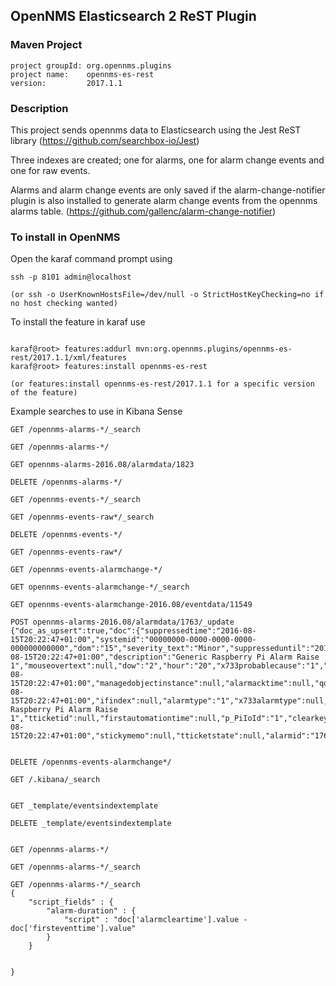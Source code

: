 ## OpenNMS Elasticsearch 2 ReST Plugin

### Maven Project
~~~~
project groupId: org.opennms.plugins
project name:    opennms-es-rest
version:         2017.1.1
~~~~

### Description

This project sends opennms data to Elasticsearch using the Jest ReST library
(https://github.com/searchbox-io/Jest)

Three indexes are created; one for alarms, one for alarm change events and one for raw events.

Alarms and alarm change events are only saved if the alarm-change-notifier plugin is also installed to generate alarm change events from the opennms alarms table. 
(https://github.com/gallenc/alarm-change-notifier)

### To install in OpenNMS 

Open the karaf command prompt using
~~~~
ssh -p 8101 admin@localhost

(or ssh -o UserKnownHostsFile=/dev/null -o StrictHostKeyChecking=no if no host checking wanted)
~~~~

To install the feature in karaf use

~~~~

karaf@root> features:addurl mvn:org.opennms.plugins/opennms-es-rest/2017.1.1/xml/features
karaf@root> features:install opennms-es-rest

(or features:install opennms-es-rest/2017.1.1 for a specific version of the feature)
~~~~

Example searches to use in Kibana Sense
~~~~
GET /opennms-alarms-*/_search

GET /opennms-alarms-*/

GET opennms-alarms-2016.08/alarmdata/1823

DELETE /opennms-alarms-*/

GET /opennms-events-*/_search

GET /opennms-events-raw*/_search

DELETE /opennms-events-*/

GET /opennms-events-raw*/

GET /opennms-events-alarmchange-*/

GET opennms-events-alarmchange-*/_search

GET opennms-events-alarmchange-2016.08/eventdata/11549

POST opennms-alarms-2016.08/alarmdata/1763/_update 
{"doc_as_upsert":true,"doc":{"suppressedtime":"2016-08-15T20:22:47+01:00","systemid":"00000000-0000-0000-0000-000000000000","dom":"15","severity_text":"Minor","suppresseduntil":"2016-08-15T20:22:47+01:00","description":"Generic Raspberry Pi Alarm Raise 1","mouseovertext":null,"dow":"2","hour":"20","x733probablecause":"1","lasteventid":"11569","lasteventtime":"2016-08-15T20:22:47+01:00","managedobjectinstance":null,"alarmacktime":null,"qosalarmstate":null,"ipaddr":"127.0.0.1","alarmackuser":null,"nodeid":null,"firsteventtime":"2016-08-15T20:22:47+01:00","ifindex":null,"alarmtype":"1","x733alarmtype":null,"logmsg":"Generic Raspberry Pi Alarm Raise 1","tticketid":null,"firstautomationtime":null,"p_PiIoId":"1","clearkey":null,"managedobjecttype":null,"eventuei":"uei.opennms.org\/application\/generic\/piAlarmRaise","counter":"1","applicationdn":null,"operinstruct":"","ossprimarykey":null,"@timestamp":"2016-08-15T20:22:47+01:00","stickymemo":null,"tticketstate":null,"alarmid":"1763","serviceid":null,"reductionkey":"uei.opennms.org\/application\/generic\/piAlarmRaise:0:127.0.0.1:1","suppresseduser":null,"lastautomationtime":null}}


DELETE /opennms-events-alarmchange*/

GET /.kibana/_search


GET _template/eventsindextemplate

DELETE _template/eventsindextemplate


GET /opennms-alarms-*/

GET /opennms-alarms-*/_search

GET /opennms-alarms-*/_search
{
    "script_fields" : {
        "alarm-duration" : {
            "script" : "doc['alarmcleartime'].value - doc['firsteventtime'].value"
        }
    }
        
    
}


~~~~

